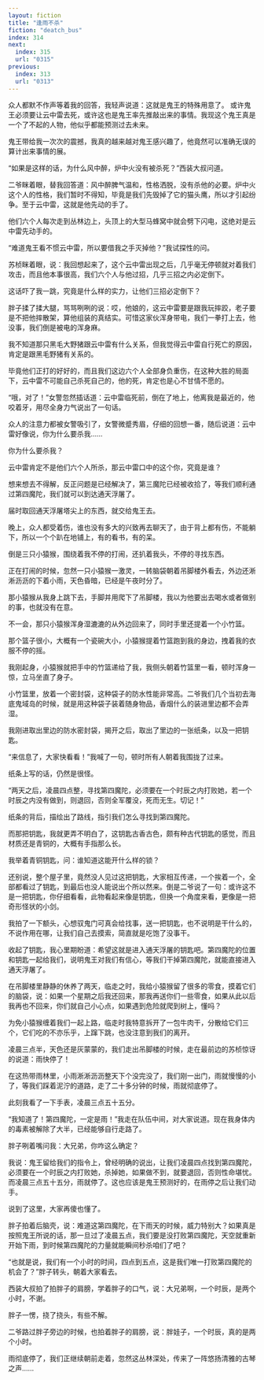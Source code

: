```yaml
---
layout: fiction
title: "逢雨不杀"
fiction: "deatch_bus"
index: 314
next:
  index: 315
  url: "0315"
previous:
  index: 313
  url: "0313"
---
```

众人都默不作声等着我的回答，我轻声说道：这就是鬼王的特殊用意了。  或许鬼王必须要让云中雷去死，或许这也是鬼王率先推敲出来的事情。我现这个鬼王真是一个了不起的人物，他似乎都能预测过去未来。

鬼王带给我一次次的震撼，我真的越来越对鬼王感兴趣了，他竟然可以准确无误的算计出来事情的展。

“如果是这样的话，为什么风中醉，炉中火没有被杀死？”西装大叔问道。

二爷眯着眼，替我回答道：风中醉脾气温和，性格洒脱，没有杀他的必要。炉中火这个人的性格，我们暂时不得知，毕竟是我们先毁掉了它的猫头鹰，所以才引起纷争。至于云中雷，这就是他先动的手了。

他们六个人每次走到丛林边上，头顶上的大型马蜂窝中就会劈下闪电，这绝对是云中雷先动手的。

“难道鬼王看不惯云中雷，所以要借我之手灭掉他？”我试探性的问。

苏桢眯着眼，说：我回想起来了，这个云中雷出现之后，几乎毫无停顿就对着我们攻击，而且他本事很高，我们六个人与他过招，几乎三招之内必定倒下。

这话吓了我一跳，究竟是什么样的实力，让他们三招必定倒下？

胖子揉了揉大腿，骂骂咧咧的说：哎，他娘的，这云中雷要是跟我玩摔跤，老子要是不把他摔散架，算他组装的真结实。可惜这家伙浑身带电，我们一拳打上去，他没事，我们倒是被电的浑身麻。

我不知道那只黑毛大野猪跟云中雷有什么关系，但我觉得云中雷自行死亡的原因，肯定是跟黑毛野猪有关系的。

毕竟他们正打的好好的，而且我们这边六个人全部身负重伤，在这种大胜的局面下，云中雷不可能自己杀死自己的，他的死，肯定也是心不甘情不愿的。

“哦，对了！”女警忽然插话道：云中雷临死前，倒在了地上，他离我是最近的，他咬着牙，用尽全身力气说出了一句话。

众人的注意力都被女警吸引了，女警微蹙秀眉，仔细的回想一番，随后说道：云中雷好像说，你为什么要杀我……

你为什么要杀我？

云中雷肯定不是他们六个人所杀，那云中雷口中的这个你，究竟是谁？

想来想去不得解，反正问题是已经解决了，第三魔陀已经被收拾了，等我们顺利通过第四魔陀，我们就可以到达通天浮屠了。

届时取回通天浮屠塔尖上的东西，就交给鬼王去。

晚上，众人都受着伤，谁也没有多大的兴致再去聊天了，由于背上都有伤，不能躺下，所以一个个趴在地铺上，有的看书，有的呆。

倒是三只小猿猴，围绕着我不停的打闹，还扒着我头，不停的寻找东西。

正在打闹的时候，忽然一只小猿猴一激灵，一转脑袋朝着吊脚楼外看去，外边还淅淅沥沥的下着小雨，天色昏暗，已经是午夜时分了。

那小猿猴从我身上跳下去，手脚并用爬下了吊脚楼，我以为他要出去喝水或者做别的事，也就没有在意。

不一会，那只小猿猴浑身湿漉漉的从外边回来了，同时手里还提着一个小竹篮。

那个篮子很小，大概有一个瓷碗大小，小猿猴提着竹篮跑到我的身边，拽着我的衣服不停的摇。

我刚起身，小猿猴就把手中的竹篮递给了我，我侧头朝着竹篮里一看，顿时浑身一惊，立马坐直了身子。

小竹篮里，放着一个密封袋，这种袋子的防水性能非常高。二爷我们几个当初去海底鬼域岛的时候，就是用这种袋子装着随身物品，香烟什么的装进里边都不会弄湿。

我刚进取出里边的防水密封袋，揭开之后，取出了里边的一张纸条，以及一把钥匙。

“来信息了，大家快看看！”我喊了一句，顿时所有人朝着我围拢了过来。

纸条上写的话，仍然是很怪。

“两天之后，凌晨四点整，寻找第四魔陀，必须要在一个时辰之内打败她，若一个时辰之内没有做到，则退回，否则全军覆没，死而无生。切记！”

纸条的背后，描绘出了路线，指引我们怎么寻找到第四魔陀。

而那把钥匙，我就更弄不明白了，这钥匙古香古色，颇有种古代钥匙的感觉，而且材质还是青铜的，大概有手指那么长。

我举着青铜钥匙，问：谁知道这能开什么样的锁？

还别说，整个屋子里，竟然没人见过这把钥匙，大家相互传递，一个挨着一个，全部都看过了钥匙，到最后也没人能说出个所以然来。倒是二爷说了一句：或许这不是一把钥匙，你仔细看看，此物看起来像是钥匙，但换一个角度来看，更像是一把奇形怪状的小剑。

我拍了一下额头，心想驭鬼门可真会给找事，送一把钥匙，也不说明是干什么的，不说作用在哪，让我们自己去摸索，简直就是吃饱了没事干。

收起了钥匙，我心里期盼道：希望这就是进入通天浮屠的钥匙吧。第四魔陀的位置和钥匙一起给我们，说明鬼王对我们有信心，等我们干掉第四魔陀，就能直接进入通天浮屠了。

在吊脚楼里静静的休养了两天，临走之时，我给小猿猴留了很多的零食，摸着它们的脑袋，说：如果一个星期之后我还回来，那我再送你们一些零食，如果从此以后我再也不回来，你们就自己小心点，如果遇到危险就爬到树上，懂吗？

为免小猿猴缠着我们一起上路，临走时我特意拆开了一包牛肉干，分散给它们三个，它们吃的不亦乐乎，上蹿下跳，也没注意到我们的离开。

凌晨三点半，天色还是灰蒙蒙的，我们走出吊脚楼的时候，走在最前边的苏桢惊讶的说道：雨快停了！

在这热带雨林里，小雨淅淅沥沥整天下个没完没了，我们刚一出门，雨就慢慢的小了，等我们踩着泥泞的道路，走了二十多分钟的时候，雨就彻底停了。

此刻我看了一下手表，凌晨三点五十五分。

“我知道了！第四魔陀，一定是雨！”我走在队伍中间，对大家说道。现在我身体内的毒素被解除了大半，已经能够自行走路了。

胖子咧着嘴问我：大兄弟，你咋这么确定？

我说：鬼王留给我们的指令上，曾经明确的说出，让我们凌晨四点找到第四魔陀，必须要在一个时辰之内打败她，杀掉她，如果做不到，就要退回，否则性命堪忧。而凌晨三点五十五分，雨就停了。这也应该是鬼王预测好的，在雨停之后让我们动手。

说到了这里，大家再傻也懂了。

胖子拍着后脑壳，说：难道这第四魔陀，在下雨天的时候，威力特别大？如果真是按照鬼王所说的话，那一旦过了凌晨五点，我们要是没打败第四魔陀，天空就重新开始下雨，到时候第四魔陀的力量就能瞬间秒杀咱们了吧？

“也就是说，我们有一个小时的时间，四点到五点，这是我们唯一打败第四魔陀的机会了？”胖子转头，朝着大家看去。

西装大叔拍了拍胖子的肩膀，学着胖子的口气，说：大兄弟啊，一个时辰，是两个小时，不谢。

胖子一愣，挠了挠头，有些不解。

二爷路过胖子旁边的时候，也拍着胖子的肩膀，说：胖娃子，一个时辰，真的是两个小时。

雨彻底停了，我们正继续朝前走着，忽然这丛林深处，传来了一阵悠扬清雅的古琴之声……